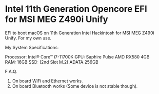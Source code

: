 # Intel 11th Generation Opencore EFI for MSI MEG Z490i Unify

EFI to boot macOS on 11th Generation Intel Hackintosh for MSI MEG Z490i Unify.
For my own use.

My System Specifications:

Processor: Intel® Core™ i7-11700K
GPU: Saphire Pulse AMD RX580 4GB
RAM: 16GB
SSD: (2nd Slot M.2) ADATA 256GB

F.A.Q.
1. On board WiFi and Ethernet works.
2. On board Bluetooth works (Some device is not stable though).
